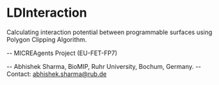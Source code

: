 # LDInteraction
Calculating interaction potential between programmable surfaces using Polygon Clipping Algorithm. 

-- MICREAgents Project (EU-FET-FP7)

-- Abhishek Sharma, BioMIP, Ruhr University, Bochum, Germany.
-- Contact: abhishek.sharma@rub.de 
